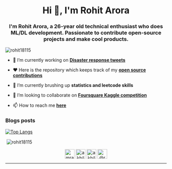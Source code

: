 <h1 align="center">Hi 👋, I'm Rohit Arora</h1>
<h3 align="center">I'm Rohit Arora, a 26-year old technical enthusiast who does ML/DL development. Passionate to contribute open-source projects and make cool products.</h3>

<p align="left"> <img src="https://komarev.com/ghpvc/?username=rohit18115" alt="rohit18115" /> </p>

- 🔭 I’m currently working on **[Disaster response tweets](https://github.com/rohit18115/disaster_response)**

- ❤️ Here is the repository which keeps track of my **[open source contributions](https://github.com/rohit18115/my-open-source-progress)**

- 🌱 I’m currently brushing up **statistics and leetcode skills**

- 👯 I’m looking to collaborate on **[Foursquare Kaggle competition](https://www.kaggle.com/competitions/foursquare-location-matching/overview)**

<!-- - 👨‍💻 All of my projects are available at [https://akhilgkrishnan.me](https://akhilgkrishnan.me) -->

- 📫 How to reach me **[here](https://www.linkedin.com/in/rohit18115/)**

### Blogs posts
<!-- BLOG-POST-LIST:START -->
<!-- BLOG-POST-LIST:END -->

[![Top Langs](https://github-readme-stats.vercel.app/api/top-langs/?username=rohit18115&layout=compact)](https://github.com/rohit18115/github-readme-stats)
<p>&nbsp;<img align="center" src="https://github-readme-stats.vercel.app/api?username=rohit18115&show_icons=true" alt="rohit18115" /></p>

<p align="center">
<a href="https://twitter.com/rohitsince1996" target="blank"><img align="center" src="https://cdn.jsdelivr.net/npm/simple-icons@3.0.1/icons/twitter.svg" alt="mrakhilg" height="30" width="30" /></a>
<a href="https://linkedin.com/in/rohit18115" target="blank"><img align="center" src="https://cdn.jsdelivr.net/npm/simple-icons@3.0.1/icons/linkedin.svg" alt="akhilgkrishnan" height="30" width="30" /></a>
<!-- <a href="https://stackoverflow.com/users/10321356" target="blank"><img align="center" src="https://cdn.jsdelivr.net/npm/simple-icons@3.0.1/icons/stackoverflow.svg" alt="10321356" height="30" width="30" /></a> -->
<a href="https://kaggle.com/rohit18115" target="blank"><img align="center" src="https://cdn.jsdelivr.net/npm/simple-icons@3.0.1/icons/kaggle.svg" alt="akhilgkrishnan" height="30" width="30" /></a>
<a href="https://medium.com/@rohit18115" target="blank"><img align="center" src="https://cdn.jsdelivr.net/npm/simple-icons@3.0.1/icons/medium.svg" alt="@rohit18115" height="30" width="30" /></a>
</p>

----
